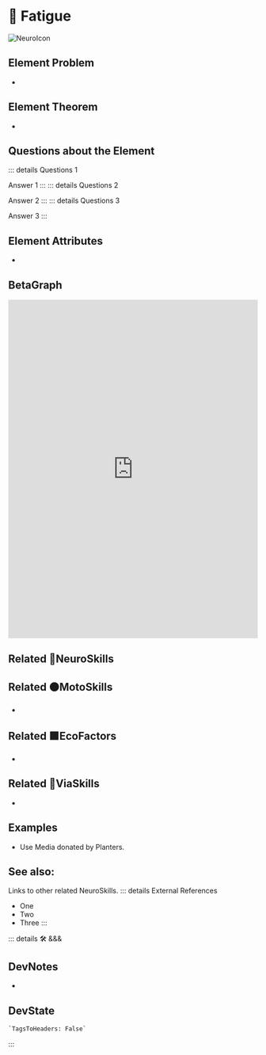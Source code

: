 
# 💜 <neuro>Fatigue </neuro>

![NeuroIcon](/Neuro/Neuro_Icon.png)

## Element Problem

-

## Element Theorem

-

## Questions about the Element

::: details Questions 1

Answer 1
:::
::: details Questions 2

Answer 2
:::
::: details Questions 3

Answer 3
:::

## Element Attributes

-

## BetaGraph

<iframe
    width="100%"
    height="684"
    frameborder="0"
    src="https://observablehq.com/embed/@d3/force-directed-graph/2?cells=chart"
></iframe>

## Related 💜<neuro>NeuroSkills</neuro>

## Related 🟠<moto>MotoSkills</moto>

-

## Related 🟩<eco>EcoFactors</eco>

-

## Related 🔻<via>ViaSkills</via>

-

## Examples

- Use Media donated by Planters.

## See also:

Links to other related NeuroSkills.
::: details External References

- One
- Two
- Three
:::

::: details 🛠 <dev>&&&</dev>

## DevNotes

-

## DevState

```py
`TagsToHeaders: False`
```

:::
